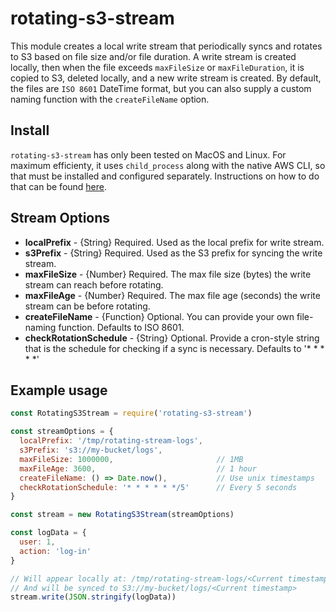 # rotating-s3-stream

This module creates a local write stream that periodically syncs and rotates to S3 based on file size and/or file duration. A write stream is created locally, then when the file exceeds `maxFileSize` or `maxFileDuration`, it is copied to S3, deleted locally, and a new write stream is created. By default, the files are `ISO 8601` DateTime format, but you can also supply a custom naming function with the `createFileName` option.

## Install
`rotating-s3-stream` has only been tested on MacOS and Linux. For maximum efficienty, it uses `child_process` along with the native AWS CLI, so that must be installed and configured separately. Instructions on how to do that can be found [here](http://docs.aws.amazon.com/cli/latest/userguide/installing.html).

## Stream Options
- **localPrefix** - {String} Required. Used as the local prefix for write stream.
- **s3Prefix** - {String} Required. Used as the S3 prefix for syncing the write stream.
- **maxFileSize** - {Number} Required. The max file size (bytes) the write stream can reach before rotating.
- **maxFileAge** - {Number} Required. The max file age (seconds) the write stream can be before rotating.
- **createFileName** - {Function} Optional. You can provide your own file-naming function. Defaults to ISO 8601.
- **checkRotationSchedule** - {String} Optional. Provide a cron-style string that is the schedule for checking if a sync is necessary. Defaults to '* * * * *'

## Example usage
```javascript
const RotatingS3Stream = require('rotating-s3-stream')

const streamOptions = {
  localPrefix: '/tmp/rotating-stream-logs',
  s3Prefix: 's3://my-bucket/logs',
  maxFileSize: 1000000,                       // 1MB
  maxFileAge: 3600,                           // 1 hour
  createFileName: () => Date.now(),           // Use unix timestamps
  checkRotationSchedule: '* * * * * */5'      // Every 5 seconds
}

const stream = new RotatingS3Stream(streamOptions)

const logData = {
  user: 1,
  action: 'log-in'
}

// Will appear locally at: /tmp/rotating-stream-logs/<Current timestamp>
// And will be synced to S3://my-bucket/logs/<Current timestamp>
stream.write(JSON.stringify(logData))
```
